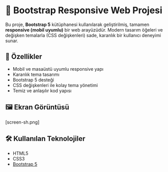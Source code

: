 # 📱 Bootstrap Responsive Web Projesi

Bu proje, **Bootstrap 5** kütüphanesi kullanılarak geliştirilmiş, tamamen **responsive (mobil uyumlu)** bir web arayüzüdür. Modern tasarım öğeleri ve değişken temalarla (CSS değişkenleri) sade, karanlık bir kullanıcı deneyimi sunar.

## 🔧 Özellikler

- Mobil ve masaüstü uyumlu responsive yapı
- Karanlık tema tasarımı
- Bootstrap 5 desteği
- CSS değişkenleri ile kolay tema yönetimi
- Temiz ve anlaşılır kod yapısı

## 🖼️ Ekran Görüntüsü

[screen-sh.png]

## 🛠️ Kullanılan Teknolojiler

- HTML5
- CSS3
- [Bootstrap 5](https://getbootstrap.com/)

